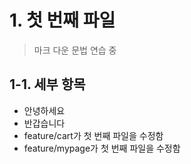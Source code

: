 # 1. 첫 번째 파일
> 마크 다운 문법 연습 중

## 1-1. 세부 항목
* 안녕하세요
* 반갑습니다
* feature/cart가 첫 번째 파일을 수정함
* feature/mypage가 첫 번째 파일을 수정함

